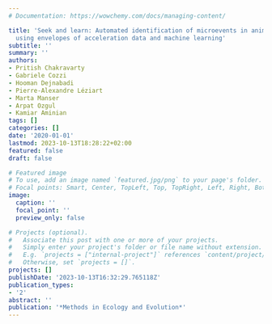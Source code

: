 ```yaml
---
# Documentation: https://wowchemy.com/docs/managing-content/

title: 'Seek and learn: Automated identification of microevents in animal behaviour
  using envelopes of acceleration data and machine learning'
subtitle: ''
summary: ''
authors:
- Pritish Chakravarty
- Gabriele Cozzi
- Hooman Dejnabadi
- Pierre-Alexandre Léziart
- Marta Manser
- Arpat Ozgul
- Kamiar Aminian
tags: []
categories: []
date: '2020-01-01'
lastmod: 2023-10-13T18:28:22+02:00
featured: false
draft: false

# Featured image
# To use, add an image named `featured.jpg/png` to your page's folder.
# Focal points: Smart, Center, TopLeft, Top, TopRight, Left, Right, BottomLeft, Bottom, BottomRight.
image:
  caption: ''
  focal_point: ''
  preview_only: false

# Projects (optional).
#   Associate this post with one or more of your projects.
#   Simply enter your project's folder or file name without extension.
#   E.g. `projects = ["internal-project"]` references `content/project/deep-learning/index.md`.
#   Otherwise, set `projects = []`.
projects: []
publishDate: '2023-10-13T16:32:29.765118Z'
publication_types:
- '2'
abstract: ''
publication: '*Methods in Ecology and Evolution*'
---
```

